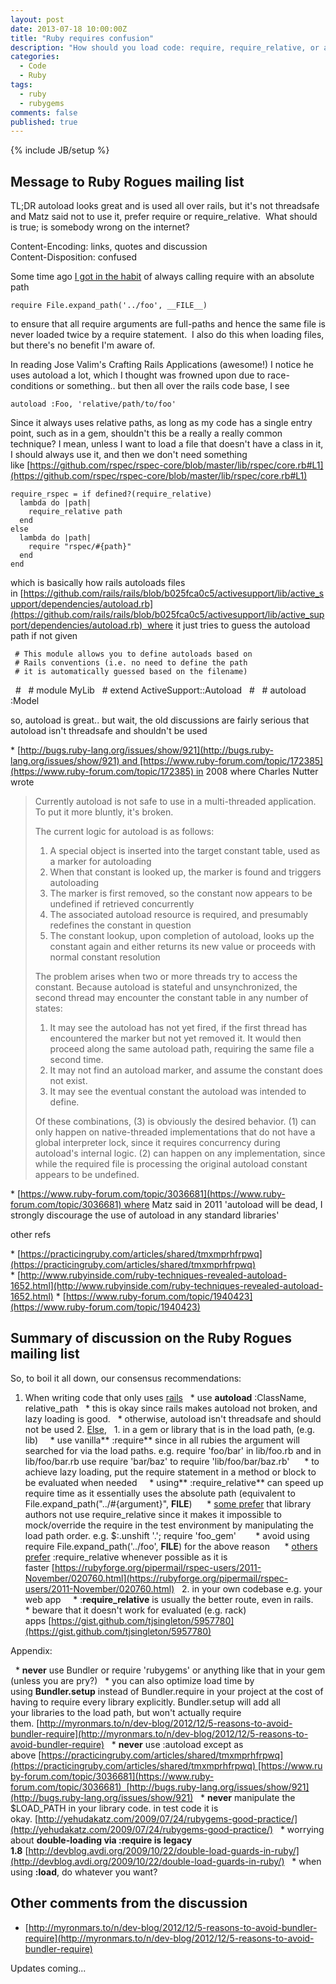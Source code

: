 ```yaml
---
layout: post
date: 2013-07-18 10:00:00Z
title: "Ruby requires confusion"
description: "How should you load code: require, require_relative, or autoload?"
categories:
  - Code
  - Ruby
tags:
  - ruby
  - rubygems
comments: false
published: true
---
```

{% include JB/setup %}

## Message to Ruby Rogues mailing list

TL;DR autoload looks great and is used all over rails, but it's not threadsafe and Matz said not to use it, prefer require or require_relative.  What should is true; is somebody wrong on the internet?

Content-Encoding: links, quotes and discussion<br>
Content-Disposition: confused

Some time ago [I got in the habit](http://devblog.avdi.org/2009/10/22/double-load-guards-in-ruby/) of always calling require with an absolute path

    require File.expand_path('../foo', __FILE__)

to ensure that all require arguments are full-paths and hence the same file is never loaded twice by a require statement.  I also do this when loading files, but there's no benefit I'm aware of.

In reading Jose Valim's Crafting Rails Applications (awesome!) I notice he uses autoload a lot, which I thought was frowned upon due to race-conditions or something.. but then all over the rails code base, I see

    autoload :Foo, 'relative/path/to/foo'

Since it always uses relative paths, as long as my code has a single entry point, such as in a gem, shouldn't this be a really a really common technique? I mean, unless I want to load a file that doesn't have a class in it, I should always use it, and then we don't need something like [https://github.com/rspec/rspec-core/blob/master/lib/rspec/core.rb#L1](https://github.com/rspec/rspec-core/blob/master/lib/rspec/core.rb#L1)


    require_rspec = if defined?(require_relative)
      lambda do |path|
        require_relative path
      end
    else
      lambda do |path|
        require "rspec/#{path}"
      end
    end


which is basically how rails autoloads files in [https://github.com/rails/rails/blob/b025fca0c5/activesupport/lib/active_support/dependencies/autoload.rb](https://github.com/rails/rails/blob/b025fca0c5/activesupport/lib/active_support/dependencies/autoload.rb)  where it just tries to guess the autoload path if not given


     # This module allows you to define autoloads based on
     # Rails conventions (i.e. no need to define the path
     # it is automatically guessed based on the filename)
      
     #
     # module MyLib
     # extend ActiveSupport::Autoload
     #
     # autoload :Model

so, autoload is great.. but wait, the old discussions are fairly serious that autoload isn't threadsafe and shouldn't be used

  * [http://bugs.ruby-lang.org/issues/show/921](http://bugs.ruby-lang.org/issues/show/921) and [https://www.ruby-forum.com/topic/172385](https://www.ruby-forum.com/topic/172385) in 2008 where Charles Nutter wrote

> Currently autoload is not safe to use in a multi-threaded application. To put it more bluntly, it's broken.
> 
> The current logic for autoload is as follows:
> 
> 1. A special object is inserted into the target constant table, used as a marker for autoloading
> 2. When that constant is looked up, the marker is found and triggers autoloading
> 3. The marker is first removed, so the constant now appears to be undefined if retrieved concurrently
> 4. The associated autoload resource is required, and presumably redefines the constant in question
> 5. The constant lookup, upon completion of autoload, looks up the constant again and either returns its new value or proceeds with normal constant resolution
> 
> The problem arises when two or more threads try to access the constant. Because autoload is stateful and unsynchronized, the second thread may encounter the constant table in any number of states:
> 
> 1. It may see the autoload has not yet fired, if the first thread has encountered the marker but not yet removed it. It would then proceed along the same autoload path, requiring the same file a second time.
> 2. It may not find an autoload marker, and assume the constant does not exist.
> 3. It may see the eventual constant the autoload was intended to define.
> 
> Of these combinations, (3) is obviously the desired behavior. (1) can only happen on native-threaded implementations that do not have a global interpreter lock, since it requires concurrency during autoload's internal logic. (2) can happen on any implementation, since while the required file is processing the original autoload constant appears to be undefined.

  * [https://www.ruby-forum.com/topic/3036681](https://www.ruby-forum.com/topic/3036681) where Matz said in 2011 'autoload will be dead, I strongly discourage the use of autoload in any standard libraries'

other refs

  * [https://practicingruby.com/articles/shared/tmxmprhfrpwq](https://practicingruby.com/articles/shared/tmxmprhfrpwq)
  * [http://www.rubyinside.com/ruby-techniques-revealed-autoload-1652.html](http://www.rubyinside.com/ruby-techniques-revealed-autoload-1652.html)
  * [https://www.ruby-forum.com/topic/1940423](https://www.ruby-forum.com/topic/1940423)


## Summary of discussion on the Ruby Rogues mailing list

So, to boil it all down, our consensus recommendations:

  1. When writing code that only uses <span style="text-decoration: underline;">rails</span>
    * use **autoload** :ClassName, relative_path
    * this is okay since rails makes autoload not broken, and lazy loading is good.
    * otherwise, autoload isn't threadsafe and should not be used
  2. <span style="text-decoration: underline;">Else</span>,
    1. in a gem or library that is in the load path, (e.g. lib)
      * use vanilla** :require** since in all rubies the argument will searched for via the load paths. e.g. require 'foo/bar' in lib/foo.rb and in lib/foo/bar.rb use require 'bar/baz' to require 'lib/foo/bar/baz.rb'
        * to achieve lazy loading, put the require statement in a method or block to be evaluated when needed
      * using** :require_relative** can speed up require time as it essentially uses the absolute path (equivalent to File.expand_path("../#{argument}", __FILE__)
        * <span style="text-decoration: underline;">some prefer</span> that library authors not use require_relative since it makes it impossible to mock/override the require in the test environment by manipulating the load path order. e.g. $:.unshift '.'; require 'foo_gem'
          * avoid using require File.expand_path('../foo', __FILE__) for the above reason
        * <span style="text-decoration: underline;">others prefer</span> :require_relative whenever possible as it is faster [https://rubyforge.org/pipermail/rspec-users/2011-November/020760.html](https://rubyforge.org/pipermail/rspec-users/2011-November/020760.html)
    2. in your own codebase e.g. your web app
      * :**require_relative** is usually the better route, even in rails.
      * beware that it doesn't work for evaluated (e.g. rack) apps [https://gist.github.com/tjsingleton/5957780](https://gist.github.com/tjsingleton/5957780)

Appendix:

  * **never** use Bundler or require 'rubygems' or anything like that in your gem (unless you are pry?)
  * you can also optimize load time by using **Bundler.setup** instead of Bundler.require in your project at the cost of having to require every library explicitly. Bundler.setup will add all your libraries to the load path, but won't actually require them. [http://myronmars.to/n/dev-blog/2012/12/5-reasons-to-avoid-bundler-require](http://myronmars.to/n/dev-blog/2012/12/5-reasons-to-avoid-bundler-require)
  * **never** use :autoload except as above [https://practicingruby.com/articles/shared/tmxmprhfrpwq](https://practicingruby.com/articles/shared/tmxmprhfrpwq) [https://www.ruby-forum.com/topic/3036681](https://www.ruby-forum.com/topic/3036681)  [http://bugs.ruby-lang.org/issues/show/921](http://bugs.ruby-lang.org/issues/show/921)
  * **never** manipulate the $LOAD_PATH in your library code. in test code it is okay. [http://yehudakatz.com/2009/07/24/rubygems-good-practice/](http://yehudakatz.com/2009/07/24/rubygems-good-practice/)
  * worrying about **double-loading via :require is legacy 1.8** [http://devblog.avdi.org/2009/10/22/double-load-guards-in-ruby/](http://devblog.avdi.org/2009/10/22/double-load-guards-in-ruby/)
  * when using **:load**, do whatever you want?

## Other comments from the discussion

  * [http://myronmars.to/n/dev-blog/2012/12/5-reasons-to-avoid-bundler-require](http://myronmars.to/n/dev-blog/2012/12/5-reasons-to-avoid-bundler-require)

Updates coming...
